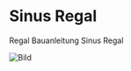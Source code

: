 # Sinus Regal
Regal Bauanleitung Sinus Regal

![Bild](https://margut.github.com/sinus/img/IMG_1180.jpeg)
